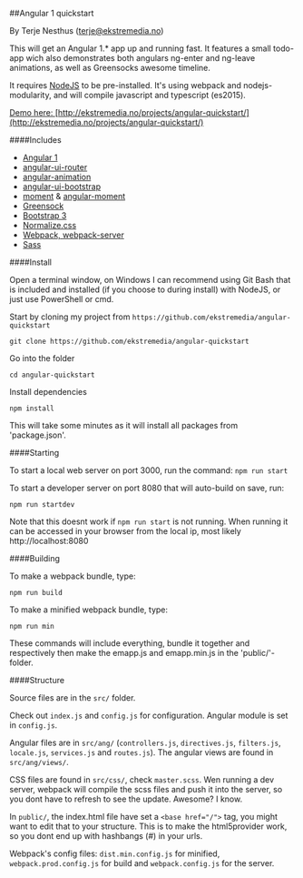 ##Angular 1 quickstart

By Terje Nesthus (terje@ekstremedia.no)

This will get an Angular 1.* app up and running fast. It features a small todo-app wich also demonstrates both angulars ng-enter and ng-leave animations, as well as Greensocks awesome timeline.

It requires [NodeJS](https://nodejs.org) to be pre-installed. It's using webpack and nodejs-modularity, and will compile javascript and typescript (es2015).

[Demo here: ](http://ekstremedia.no/projects/angular-quickstart/) [http://ekstremedia.no/projects/angular-quickstart/](http://ekstremedia.no/projects/angular-quickstart/)

####Includes
* [Angular 1](https://angularjs.org/)
* [angular-ui-router](https://github.com/angular-ui/ui-router)
* [angular-animation](https://docs.angularjs.org/api/ngAnimate)
* [angular-ui-bootstrap](https://angular-ui.github.io/bootstrap/)
* [moment](http://momentjs.com/) & [angular-moment](https://github.com/urish/angular-moment)
* [Greensock](https://greensock.com)
* [Bootstrap 3](http://getbootstrap.com/)
* [Normalize.css](https://necolas.github.io/normalize.css/)
* [Webpack, webpack-server](https://webpack.github.io/)
* [Sass](http://sass-lang.com/)

####Install

Open a terminal window, on Windows I can recommend using Git Bash that is included and installed (if you choose to during install) with NodeJS,
or just use PowerShell or cmd. 

Start by cloning my project from `https://github.com/ekstremedia/angular-quickstart`

```
git clone https://github.com/ekstremedia/angular-quickstart
```

Go into the folder

```
cd angular-quickstart
```

Install dependencies

```
npm install
```

This will take some minutes as it will install all packages from 'package.json'. 

####Starting

To start a local web server on port 3000, run the command:
```npm run start```

To start a developer server on port 8080 that will auto-build on save, run:

```
npm run startdev
```

Note that this doesnt work if `npm run start` is not running. When running it can be accessed in your browser from the local ip, most likely 
http://localhost:8080 

####Building

To make a webpack bundle, type: 
```
npm run build
```

To make a minified webpack bundle, type:
```
npm run min
```

These commands will include everything, bundle it together and respectively then make the emapp.js and emapp.min.js in the 'public/'-folder.

####Structure

Source files are in the `src/` folder.

Check out `index.js` and `config.js` for configuration. Angular module is set in `config.js`.

Angular files are in `src/ang/` (`controllers.js`, `directives.js`, `filters.js`, `locale.js`, `services.js` and `routes.js`). The angular views are found in `src/ang/views/`.

CSS files are found in `src/css/`, check `master.scss`. Wen running a dev server, webpack will compile the scss files and push it into the server, so you dont have to refresh to see the update. Awesome? I know.

In `public/`, the index.html file have set a `<base href="/">` tag, you might want to edit that to your structure. This is to make the html5provider work, so you dont end up with hashbangs (#) in your urls.

Webpack's config files: `dist.min.config.js` for minified, `webpack.prod.config.js` for build and `webpack.config.js` for the server.